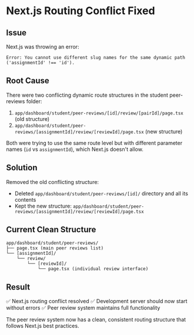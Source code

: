 # Next.js Routing Conflict Fixed

## Issue
Next.js was throwing an error:
```
Error: You cannot use different slug names for the same dynamic path ('assignmentId' !== 'id').
```

## Root Cause
There were two conflicting dynamic route structures in the student peer-reviews folder:
1. `app/dashboard/student/peer-reviews/[id]/review/[pairId]/page.tsx` (old structure)
2. `app/dashboard/student/peer-reviews/[assignmentId]/review/[reviewId]/page.tsx` (new structure)

Both were trying to use the same route level but with different parameter names (`id` vs `assignmentId`), which Next.js doesn't allow.

## Solution
Removed the old conflicting structure:
- Deleted `app/dashboard/student/peer-reviews/[id]/` directory and all its contents
- Kept the new structure: `app/dashboard/student/peer-reviews/[assignmentId]/review/[reviewId]/page.tsx`

## Current Clean Structure
```
app/dashboard/student/peer-reviews/
├── page.tsx (main peer reviews list)
└── [assignmentId]/
    └── review/
        └── [reviewId]/
            └── page.tsx (individual review interface)
```

## Result
✅ Next.js routing conflict resolved
✅ Development server should now start without errors
✅ Peer review system maintains full functionality

The peer review system now has a clean, consistent routing structure that follows Next.js best practices.